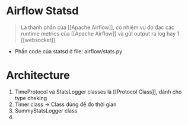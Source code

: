 ---
---
# Airflow Statsd

> Là thành phần của [[Apache Airflow]], có nhiệm vụ đo đạc các runtime metrics của [[Apache Airflow]] và gửi output ra log hay 1 [[websocket]]

- Phần code của statsd ở file: airflow/stats.py

# Architecture

1. TimeProtocol và StatsLogger classes là [[Protocol Class]], dành cho type cheking
3. Timer class -> Class dùng để đo thời gian
4. SummyStatsLogger class
5. 
